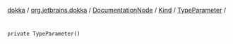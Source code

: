 [dokka](../../../../index.md) / [org.jetbrains.dokka](../../../index.md) / [DocumentationNode](../../index.md) / [Kind](../index.md) / [TypeParameter](index.md) / [<init>](_init_.md)

# <init>

```
private TypeParameter()
```

